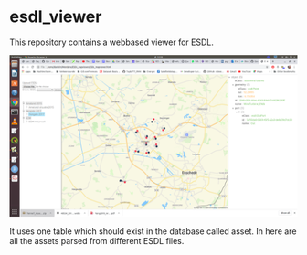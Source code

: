 # esdl_viewer

This repository contains a webbased viewer for ESDL. 

![example](https://github.com/Geodan/esdl_viewer/blob/master/webviewer_example.png)




It uses one table which should exist in the database called asset. In here are all the assets parsed from different ESDL files.



